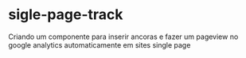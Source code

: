 # sigle-page-track
Criando um componente para inserir ancoras e fazer um pageview no google analytics automaticamente em sites single page
